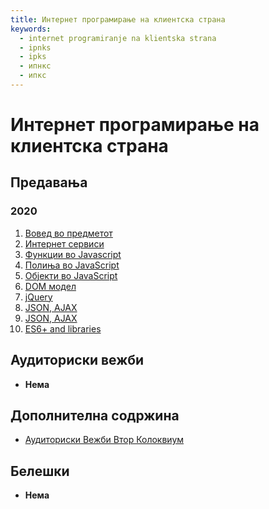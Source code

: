 ```yaml
---
title: Интернет програмирање на клиентска страна
keywords:
  - internet programiranje na klientska strana
  - ipnks
  - ipks
  - ипнкс
  - ипкс
---
```


# Интернет програмирање на клиентска страна

## Предавања

### 2020

1. [Вовед во предметот](https://bbb-lb.finki.ukim.mk/playback/presentation/2.3/9d6a067cdbbad2dfaf4e93767af05441a0ce750a-1602056732974?meetingId=9d6a067cdbbad2dfaf4e93767af05441a0ce750a-1602056732974)
2. [Интернет сервиси](https://bbb-lb.finki.ukim.mk/playback/presentation/2.3/1ee068955b2b2558ddc9665424ee3c3504ac0ee5-1602568165042?meetingId=1ee068955b2b2558ddc9665424ee3c3504ac0ee5-1602568165042)
3. [Функции во Javascript](https://bbb-lb.finki.ukim.mk/playback/presentation/2.3/59ed0bba7a905ca22bad844e34c60672ec4c6e56-1603696834740?meetingId=59ed0bba7a905ca22bad844e34c60672ec4c6e56-1603696834740)
4. [Полиња во JavaScript](https://bbb-lb.finki.ukim.mk/playback/presentation/2.3/9b9a5c363b99155364dd3680d706829a7beaf706-1604300321289?meetingId=9b9a5c363b99155364dd3680d706829a7beaf706-1604300321289)
5. [Објекти во JavaScript](https://bbb-lb.finki.ukim.mk/playback/presentation/2.3/e2038712ae43cc943bf2ec8a9fb2850df1535d5f-1604990943927?meetingId=e2038712ae43cc943bf2ec8a9fb2850df1535d5f-1604990943927)
6. [DOM модел](https://bbb-lb.finki.ukim.mk/playback/presentation/2.3/b3872427539a522b29eb48c97f28b093c4db2c69-1638519721653?meetingId=b3872427539a522b29eb48c97f28b093c4db2c69-1638519721653)
7. [jQuery](https://bbb-lb.finki.ukim.mk/playback/presentation/2.3/3152db0bf2e3f954e379914a68ae93a58b937697-1639125211590)
8. [JSON, AJAX](https://bbb-lb.finki.ukim.mk/playback/presentation/2.3/7d918ae688c6c6c179816de1323955ad48bfcac2-1639637439186)
9. [JSON, AJAX](https://bbb-lb.finki.ukim.mk/playback/presentation/2.3/c1e1029a74086a55b3c95cd18bbde7e54aca7659-1639730519096)
10. [ES6+ and libraries](https://bbb-lb.finki.ukim.mk/playback/presentation/2.3/06f39ca6b62efccab0608c3b6f7cb724ddd1d8f1-1608619967902?meetingId=06f39ca6b62efccab0608c3b6f7cb724ddd1d8f1-1608619967902)

## Аудиториски вежби

- **Нема**

## Дополнителна содржина

- [Аудиториски Вежби Втор Колоквиум](https://drive.google.com/file/d/1ucy0KyBHu2Wc_JF8SJn4kr5hVd8DP62v/view?usp=sharing)

## Белешки

- **Нема**
